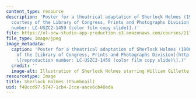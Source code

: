 ```yaml
---
content_type: resource
description: 'Poster for a theatrical adaptation of Sherlock Holmes (1900). (Image
  courtesy of the Library of Congress, Prints and Photographs Division [reproduction
  number: LC-USZC2-1459 (color film copy slide)].)'
file: https://ol-ocw-studio-app-production.s3.amazonaws.com/courses/21l-310-bestsellers-detective-fiction-fall-2006/f48ccd9757471cb42cceaace6cb40ada_21l-310f06-th.jpg
file_type: image/jpeg
image_metadata:
  caption: 'Poster for a theatrical adaptation of Sherlock Holmes (1900). (Image courtesy
    of the [Library of Congress, Prints and Photographs Division](http://www.loc.gov/rr/print/)
    \[reproduction number: LC-USZC2-1459 (color film copy slide)\].)'
  credit: ''
  image-alt: Illustration of Sherlock Holmes starring William Gillette.
resourcetype: Image
title: Sherlock Holmes (thumbnail)
uid: f48ccd97-5747-1cb4-2cce-aace6cb40ada
---
```

